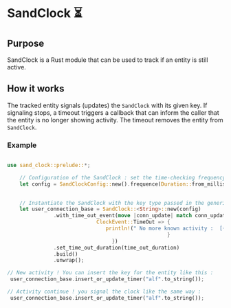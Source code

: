 # SandClock ⏳

## Purpose
SandClock is a Rust module that can be used to track if an entity is still active.

## How it works
The tracked entity signals (updates) the  ```SandClock``` with its given key.
If signaling stops, a timeout triggers a callback that can inform the caller that the entity is no longer showing activity.
The timeout removes the entity from ```SandClock```.

### Example

```rust

use sand_clock::prelude::*;

    // Configuration of the SandClock : set the time-checking frequency.
    let config = SandClockConfig::new().frequence(Duration::from_millis(200)); // or SandClockConfig::default();
                                                                               // which is set to 2 seconds.

    // Instantiate the SandClock with the key type passed in the generic parameter.
    let user_connection_base = SandClock::<String>::new(config)
               .with_time_out_event(move |conn_update| match conn_update.event() {
                             ClockEvent::TimeOut => {
                                println!(" No more known activity :  [{:?}] has deconnected", conn_update.key());
                                                    }
                                  })
               .set_time_out_duration(time_out_duration) 
               .build()
               .unwrap();

// New activity ! You can insert the key for the entity like this :
 user_connection_base.insert_or_update_timer("alf".to_string());

// Activity continue ! you signal the clock like the same way :
 user_connection_base.insert_or_update_timer("alf".to_string());


```
